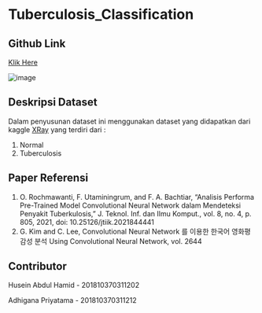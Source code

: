 # Tuberculosis_Classification


## Github Link

[Klik Here](https://github.com/huseinabdulh/Tuberculosis_Classification)



![image](https://user-images.githubusercontent.com/49096980/172531623-73e02010-7680-485c-a48b-5f02bdc7aa19.png)



## Deskripsi Dataset 
Dalam penyusunan dataset ini menggunakan dataset yang didapatkan dari kaggle [XRay]([https://www.kaggle.com/ashishjangra27/face-mask-12k-images-dataset](https://www.kaggle.com/tawsifurrahman/tuberculosis-tb-chest-xray-dataset)) yang terdiri dari :
1. Normal
2. Tuberculosis

## Paper Referensi
1. O. Rochmawanti, F. Utaminingrum, and F. A. Bachtiar, “Analisis Performa Pre-Trained Model Convolutional Neural Network dalam Mendeteksi Penyakit Tuberkulosis,” J. Teknol. Inf. dan Ilmu Komput., vol. 8, no. 4, p. 805, 2021, doi: 10.25126/jtiik.2021844441
2. G. Kim and C. Lee, Convolutional Neural Network 를 이용한 한국어 영화평 감성 분석 Using Convolutional Neural Network, vol. 2644

## Contributor
Husein Abdul Hamid - 201810370311202

Adhigana Priyatama - 201810370311212


